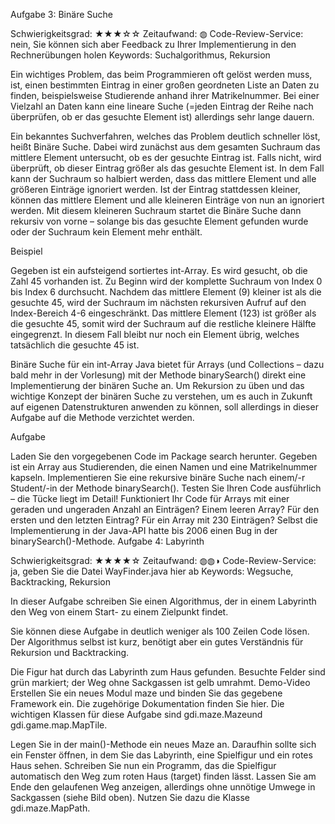 Aufgabe 3: Binäre Suche

Schwierigkeitsgrad: ★★★☆☆
Zeitaufwand: ◍
Code-Review-Service: nein, Sie können sich aber Feedback zu Ihrer Implementierung in den Rechnerübungen holen
Keywords: Suchalgorithmus, Rekursion

Ein wichtiges Problem, das beim Programmieren oft gelöst werden muss, ist, einen bestimmten Eintrag in einer großen geordneten Liste an Daten zu finden, beispielsweise Studierende anhand ihrer Matrikelnummer. Bei einer Vielzahl an Daten kann eine lineare Suche (=jeden Eintrag der Reihe nach überprüfen, ob er das gesuchte Element ist) allerdings sehr lange dauern.

Ein bekanntes Suchverfahren, welches das Problem deutlich schneller löst, heißt Binäre Suche. Dabei wird zunächst aus dem gesamten Suchraum das mittlere Element untersucht, ob es der gesuchte Eintrag ist. Falls nicht, wird überprüft, ob dieser Eintrag größer als das gesuchte Element ist. In dem Fall kann der Suchraum so halbiert werden, dass das mittlere Element und alle größeren Einträge ignoriert werden. Ist der Eintrag stattdessen kleiner, können das mittlere Element und alle kleineren Einträge von nun an ignoriert werden. Mit diesem kleineren Suchraum startet die Binäre Suche dann rekursiv von vorne – solange bis das gesuchte Element gefunden wurde oder der Suchraum kein Element mehr enthält.

Beispiel

Gegeben ist ein aufsteigend sortiertes int-Array. Es wird gesucht, ob die Zahl 45 vorhanden ist. Zu Beginn wird der komplette Suchraum von Index 0 bis Index 6 durchsucht. Nachdem das mittlere Element (9) kleiner ist als die gesuchte 45, wird der Suchraum im nächsten rekursiven Aufruf auf den Index-Bereich 4-6 eingeschränkt. Das mittlere Element (123) ist größer als die gesuchte 45, somit wird der Suchraum auf die restliche kleinere Hälfte eingegrenzt. In diesem Fall bleibt nur noch ein Element übrig, welches tatsächlich die gesuchte 45 ist.


Binäre Suche für ein int-Array
Java bietet für Arrays (und Collections – dazu bald mehr in der Vorlesung) mit der Methode binarySearch() direkt eine Implementierung der binären Suche an. Um Rekursion zu üben und das wichtige Konzept der binären Suche zu verstehen, um es auch in Zukunft auf eigenen Datenstrukturen anwenden zu können, soll allerdings in dieser Aufgabe auf die Methode verzichtet werden.

Aufgabe

Laden Sie den vorgegebenen Code im Package search herunter. Gegeben ist ein Array aus Studierenden, die einen Namen und eine Matrikelnummer kapseln.
Implementieren Sie eine rekursive binäre Suche nach einem/-r Student/-in der Methode binarySearch().
Testen Sie Ihren Code ausführlich – die Tücke liegt im Detail! Funktioniert Ihr Code für Arrays mit einer geraden und ungeraden Anzahl an Einträgen? Einem leeren Array? Für den ersten und den letzten Eintrag? Für ein Array mit  230  Einträgen? Selbst die Implementierung in der Java-API hatte bis 2006 einen Bug in der binarySearch()-Methode.
Aufgabe 4: Labyrinth

Schwierigkeitsgrad: ★★★★☆
Zeitaufwand: ◍◍◑
Code-Review-Service: ja, geben Sie die Datei WayFinder.java  hier ab
Keywords: Wegsuche, Backtracking, Rekursion

In dieser Aufgabe schreiben Sie einen Algorithmus, der in einem Labyrinth den Weg von einem Start- zu einem Zielpunkt findet.

Sie können diese Aufgabe in deutlich weniger als 100 Zeilen Code lösen. Der Algorithmus selbst ist kurz, benötigt aber ein gutes Verständnis für Rekursion und Backtracking.


Die Figur hat durch das Labyrinth zum Haus gefunden. Besuchte Felder sind grün markiert; der Weg ohne Sackgassen ist gelb umrahmt.
Demo-Video
Erstellen Sie ein neues Modul maze und binden Sie das gegebene Framework ein. Die zugehörige Dokumentation finden Sie hier. Die wichtigen Klassen für diese Aufgabe sind gdi.maze.Mazeund gdi.game.map.MapTile.

Legen Sie in der main()-Methode ein neues Maze an. Daraufhin sollte sich ein Fenster öffnen, in dem Sie das Labyrinth, eine Spielfigur und ein rotes Haus sehen. Schreiben Sie nun ein Programm, das die Spielfigur automatisch den Weg zum roten Haus (target) finden lässt. Lassen Sie am Ende den gelaufenen Weg anzeigen, allerdings ohne unnötige Umwege in Sackgassen (siehe Bild oben). Nutzen Sie dazu die Klasse gdi.maze.MapPath.